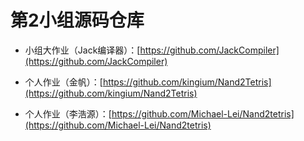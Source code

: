 # 第2小组源码仓库

- 小组大作业（Jack编译器）：[https://github.com/JackCompiler](https://github.com/JackCompiler)

- 个人作业（金帆）：[https://github.com/kingium/Nand2Tetris](https://github.com/kingium/Nand2Tetris)

- 个人作业（李浩源）：[https://github.com/Michael-Lei/Nand2tetris](https://github.com/Michael-Lei/Nand2tetris)

